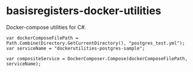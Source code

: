 # basisregisters-docker-utilities

Docker-compose utilities for C#. 

    var dockerComposeFilePath = Path.Combine(Directory.GetCurrentDirectory(), "postgres_test.yml");
    var serviceName = "dockerutilities-postgres-sample";

    var compositeService = DockerComposer.Compose(dockerComposeFilePath, serviceName);